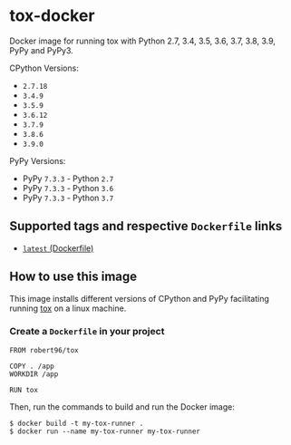 # tox-docker

Docker image for running tox with Python 2.7, 3.4, 3.5, 3.6, 3.7, 3.8, 3.9, PyPy and PyPy3.

CPython Versions:
  * `2.7.18`
  * `3.4.9`
  * `3.5.9`
  * `3.6.12`
  * `3.7.9`
  * `3.8.6`
  * `3.9.0`

PyPy Versions:
  * PyPy `7.3.3` - Python `2.7`
  * PyPy `7.3.3` - Python `3.6`
  * PyPy `7.3.3` - Python `3.7`


## Supported tags and respective `Dockerfile` links

* [`latest` (Dockerfile)](https://github.com/Robert-96/tox-docker/blob/master/Dockerfile)

## How to use this image

This image installs different versions of CPython and PyPy facilitating running [tox](https://tox.readthedocs.io/en/latest/) on a linux machine.

### Create a `Dockerfile` in your project

```
FROM robert96/tox

COPY . /app
WORKDIR /app 

RUN tox
```

Then, run the commands to build and run the Docker image:

```
$ docker build -t my-tox-runner .
$ docker run --name my-tox-runner my-tox-runner
```
